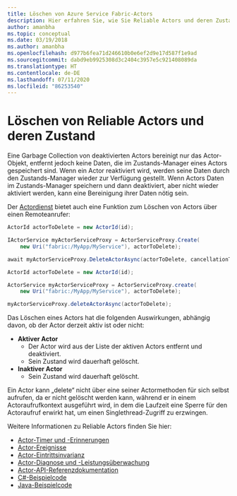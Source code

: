 ```yaml
---
title: Löschen von Azure Service Fabric-Actors
description: Hier erfahren Sie, wie Sie Reliable Actors und deren Zustand in einer Azure Service Fabric-Anwendung manuell und vollständig löschen.
author: amanbha
ms.topic: conceptual
ms.date: 03/19/2018
ms.author: amanbha
ms.openlocfilehash: d977b6fea71d246610b0e6ef2d9e17d587f1e9ad
ms.sourcegitcommit: dabd9eb9925308d3c2404c3957e5c921408089da
ms.translationtype: HT
ms.contentlocale: de-DE
ms.lasthandoff: 07/11/2020
ms.locfileid: "86253540"
---
```

# <a name="delete-reliable-actors-and-their-state"></a>Löschen von Reliable Actors und deren Zustand
Eine Garbage Collection von deaktivierten Actors bereinigt nur das Actor-Objekt, entfernt jedoch keine Daten, die im Zustands-Manager eines Actors gespeichert sind. Wenn ein Actor reaktiviert wird, werden seine Daten durch den Zustands-Manager wieder zur Verfügung gestellt. Wenn Actors Daten im Zustands-Manager speichern und dann deaktiviert, aber nicht wieder aktiviert werden, kann eine Bereinigung ihrer Daten nötig sein.

Der [Actordienst](service-fabric-reliable-actors-platform.md) bietet auch eine Funktion zum Löschen von Actors über einen Remoteanrufer:

```csharp
ActorId actorToDelete = new ActorId(id);

IActorService myActorServiceProxy = ActorServiceProxy.Create(
    new Uri("fabric:/MyApp/MyService"), actorToDelete);

await myActorServiceProxy.DeleteActorAsync(actorToDelete, cancellationToken)
```
```Java
ActorId actorToDelete = new ActorId(id);

ActorService myActorServiceProxy = ActorServiceProxy.create(
    new Uri("fabric:/MyApp/MyService"), actorToDelete);

myActorServiceProxy.deleteActorAsync(actorToDelete);
```

Das Löschen eines Actors hat die folgenden Auswirkungen, abhängig davon, ob der Actor derzeit aktiv ist oder nicht:

* **Aktiver Actor**
  * Der Actor wird aus der Liste der aktiven Actors entfernt und deaktiviert.
  * Sein Zustand wird dauerhaft gelöscht.
* **Inaktiver Actor**
  * Sein Zustand wird dauerhaft gelöscht.

Ein Actor kann „delete“ nicht über eine seiner Actormethoden für sich selbst aufrufen, da er nicht gelöscht werden kann, während er in einem Actoraufrufkontext ausgeführt wird, in dem die Laufzeit eine Sperre für den Actoraufruf erwirkt hat, um einen Singlethread-Zugriff zu erzwingen.

Weitere Informationen zu Reliable Actors finden Sie hier:
* [Actor-Timer und -Erinnerungen](service-fabric-reliable-actors-timers-reminders.md)
* [Actor-Ereignisse](service-fabric-reliable-actors-events.md)
* [Actor-Eintrittsinvarianz](service-fabric-reliable-actors-reentrancy.md)
* [Actor-Diagnose und -Leistungsüberwachung](service-fabric-reliable-actors-diagnostics.md)
* [Actor-API-Referenzdokumentation](/previous-versions/azure/dn971626(v=azure.100))
* [C#-Beispielcode](https://github.com/Azure-Samples/service-fabric-dotnet-getting-started)
* [Java-Beispielcode](https://github.com/Azure-Samples/service-fabric-java-getting-started)

<!--Image references-->
[1]: ./media/service-fabric-reliable-actors-lifecycle/garbage-collection.png
